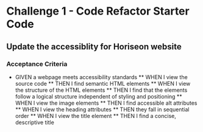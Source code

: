 # Challenge 1 - Code Refactor Starter Code

## Update the accessiblity for Horiseon website 

### Acceptance Criteria
* GIVEN a webpage meets accessibility standards
** WHEN I view the source code
** THEN I find semantic HTML elements
** WHEN I view the structure of the HTML elements
** THEN I find that the elements follow a logical structure independent of styling and positioning
** WHEN I view the image elements
** THEN I find accessible alt attributes
** WHEN I view the heading attributes
** THEN they fall in sequential order
** WHEN I view the title element
** THEN I find a concise, descriptive title
